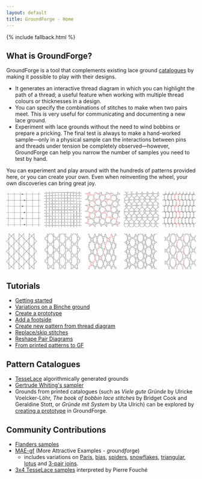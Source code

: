 ```yaml
---
layout: default
title: GroundForge - Home
---
```


{% include fallback.html %}

What is GroundForge?
--------------------

GroundForge is a tool that complements existing lace ground [catalogues](#pattern-catalogues) by making it possible to play with their designs. 
* It generates an interactive thread diagram in which you can highlight the path of a thread; a useful feature when working with multiple thread colours or thicknesses in a design.
* You can specify the combinations of stitches to make when two pairs meet. This is very useful for communicating and documenting a new lace ground.
* Experiment with lace grounds without the need to wind bobbins or prepare a pricking. The final test is always to make a hand-worked sample&mdash;only in a physical sample can the interactions between pins and threads under tension be completely observed&mdash;however, GroundForge can help you narrow the number of samples you need to test by hand.

You can experiment and play around with the hundreds of patterns provided here, or you can create your own. Even when reinventing the wheel, your own discoveries can bring great joy.

![](help/images/weaving.png)

![](help/images/paris.png)

Tutorials
---------
* [Getting started](help/index)
* [Variations on a Binche ground](help/Binche)
* [Create a prototype](help/Advanced#prototype-tutorial)
* [Add a footside](help/Advanced#footside-tutorial)
* [Create new pattern from thread diagram](help/Advanced#thread-diagram-as-pair-diagram)
* [Replace/skip stitches](help/Replace)
* [Reshape Pair Diagrams](help/Reshape-Patterns)
* [From printed patterns to GF](help/Reversed-engineering-of-patterns)

Pattern Catalogues
-----------------
* [TesseLace](/tesselace-to-gf) algorithmically generated grounds
* [Gertrude Whiting's sampler](/gw-lace-to-gf)
* Grounds from printed catalogues (such as _Viele gute Gründe_ by Ulricke Voelcker-Löhr, _The book of bobbin lace stitches_ by Bridget Cook and Geraldine Stott, or _Gründe mit System_ by Uta Ulrich) can be explored by [creating a prototype](help/Advanced#prototype-tutorial) in GroundForge.

Community Contributions
-----------------------
* [Flanders samples](https://maetempels.github.io/MAE-gf/docs/flanders)
* [MAE-gf](https://maetempels.github.io/MAE-gf/) (More Attractive Examples - *g*round*f*orge)
  * includes variations on [Paris](https://maetempels.github.io/MAE-gf/docs/paris), [bias](https://maetempels.github.io/MAE-gf/docs/bias), [spiders](https://maetempels.github.io/MAE-gf/docs/spiders), [snowflakes](https://maetempels.github.io/MAE-gf/docs/snowflakes), [triangular](https://maetempels.github.io/MAE-gf/docs/tria), [lotus](https://maetempels.github.io/MAE-gf/docs/lotus) and [3-pair joins](https://maetempels.github.io/MAE-gf/docs/misca#3-paired-join).
* [3x4 TesseLace samples](/tesselace-to-gf/fouche_3x4) interpreted by Pierre Fouch&#233;